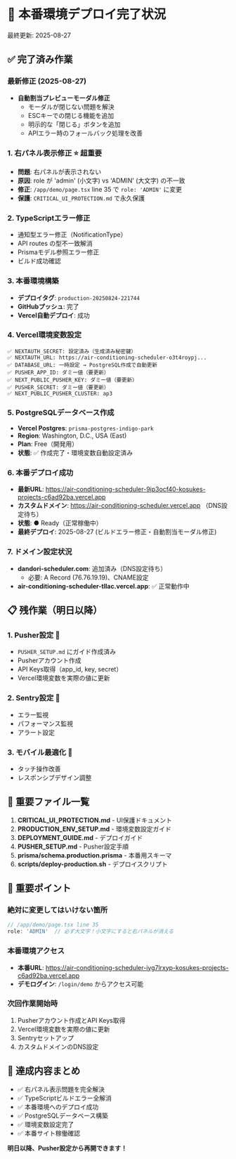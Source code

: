 # 🚀 本番環境デプロイ完了状況
最終更新: 2025-08-27

## ✅ 完了済み作業

### 最新修正 (2025-08-27)
- **自動割当プレビューモーダル修正**
  - モーダルが閉じない問題を解決
  - ESCキーでの閉じる機能を追加
  - 明示的な「閉じる」ボタンを追加
  - APIエラー時のフォールバック処理を改善

### 1. **右パネル表示修正** ⭐️ 超重要
- **問題**: 右パネルが表示されない
- **原因**: role が 'admin' (小文字) vs 'ADMIN' (大文字) の不一致
- **修正**: `/app/demo/page.tsx` line 35 で `role: 'ADMIN'` に変更
- **保護**: `CRITICAL_UI_PROTECTION.md` で永久保護

### 2. **TypeScriptエラー修正**
- 通知型エラー修正（NotificationType）
- API routes の型不一致解消  
- Prismaモデル参照エラー修正
- ビルド成功確認

### 3. **本番環境構築**
- **デプロイタグ**: `production-20250824-221744`
- **GitHubプッシュ**: 完了
- **Vercel自動デプロイ**: 成功

### 4. **Vercel環境変数設定**
```
✅ NEXTAUTH_SECRET: 設定済み（生成済み秘密鍵）
✅ NEXTAUTH_URL: https://air-conditioning-scheduler-o3t4roypj...
✅ DATABASE_URL: 一時設定 → PostgreSQL作成で自動更新
✅ PUSHER_APP_ID: ダミー値（要更新）
✅ NEXT_PUBLIC_PUSHER_KEY: ダミー値（要更新）
✅ PUSHER_SECRET: ダミー値（要更新）
✅ NEXT_PUBLIC_PUSHER_CLUSTER: ap3
```

### 5. **PostgreSQLデータベース作成**
- **Vercel Postgres**: `prisma-postgres-indigo-park`
- **Region**: Washington, D.C., USA (East)
- **Plan**: Free（開発用）
- **状態**: ✅ 作成完了・環境変数自動設定済み

### 6. **本番デプロイ成功**
- **最新URL**: https://air-conditioning-scheduler-9ip3ocf40-kosukes-projects-c6ad92ba.vercel.app
- **カスタムドメイン**: https://air-conditioning-scheduler.vercel.app （DNS設定待ち）
- **状態**: ● Ready（正常稼働中）
- **最終デプロイ**: 2025-08-27 (ビルドエラー修正・自動割当モーダル修正)

### 7. **ドメイン設定状況**
- **dandori-scheduler.com**: 追加済み（DNS設定待ち）
  - 必要: A Record (76.76.19.19)、CNAME設定
- **air-conditioning-scheduler-tllac.vercel.app**: ✅ 正常動作中

## 📋 残作業（明日以降）

### 1. **Pusher設定** 🔔
- `PUSHER_SETUP.md` にガイド作成済み
- Pusherアカウント作成
- API Keys取得（app_id, key, secret）
- Vercel環境変数を実際の値に更新

### 2. **Sentry設定** 🚨
- エラー監視
- パフォーマンス監視
- アラート設定

### 3. **モバイル最適化** 📱
- タッチ操作改善
- レスポンシブデザイン調整

## 🔗 重要ファイル一覧

1. **CRITICAL_UI_PROTECTION.md** - UI保護ドキュメント
2. **PRODUCTION_ENV_SETUP.md** - 環境変数設定ガイド
3. **DEPLOYMENT_GUIDE.md** - デプロイガイド
4. **PUSHER_SETUP.md** - Pusher設定手順
5. **prisma/schema.production.prisma** - 本番用スキーマ
6. **scripts/deploy-production.sh** - デプロイスクリプト

## 📌 重要ポイント

### 絶対に変更してはいけない箇所
```typescript
// /app/demo/page.tsx line 35
role: 'ADMIN'  // 必ず大文字！小文字にすると右パネルが消える
```

### 本番環境アクセス
- **本番URL**: https://air-conditioning-scheduler-iyg7lrxyp-kosukes-projects-c6ad92ba.vercel.app
- **デモログイン**: `/login/demo` からアクセス可能

### 次回作業開始時
1. Pusherアカウント作成とAPI Keys取得
2. Vercel環境変数を実際の値に更新
3. Sentryセットアップ
4. カスタムドメインのDNS設定

## 💪 達成内容まとめ

- ✅ 右パネル表示問題を完全解決
- ✅ TypeScriptビルドエラー全解消
- ✅ 本番環境へのデプロイ成功
- ✅ PostgreSQLデータベース構築
- ✅ 環境変数設定完了
- ✅ 本番サイト稼働確認

**明日以降、Pusher設定から再開できます！**